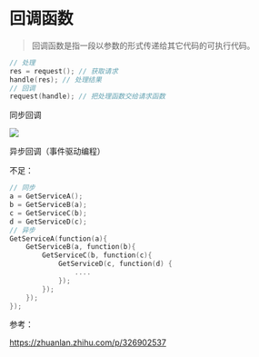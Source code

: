 # 回调函数

> 回调函数是指一段以参数的形式传递给其它代码的可执行代码。

```c
// 处理
res = request(); // 获取请求
handle(res); // 处理结果
// 回调
request(handle); // 把处理函数交给请求函数
```

同步回调

![](https://pic4.zhimg.com/80/v2-78f8d8e65db57df890c3509e06d2c26f_720w.webp)

异步回调（事件驱动编程）

不足：

```c
// 同步
a = GetServiceA();
b = GetServiceB(a);
c = GetServiceC(b);
d = GetServiceD(c);
// 异步
GetServiceA(function(a){
    GetServiceB(a, function(b){
        GetServiceC(b, function(c){
            GetServiceD(c, function(d) {
                ....
            });
        });
    });
});
```

参考：

https://zhuanlan.zhihu.com/p/326902537
